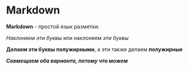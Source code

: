 # Markdown

**Markdown** - простой язык разметки.

*Наклоняем эти буквы* или наклоняем *эти буквы*

**Делаем эти буквы полужирными**, а эти также делаем **полужирные**

***Совмещаем оба варианта, потому что можем***